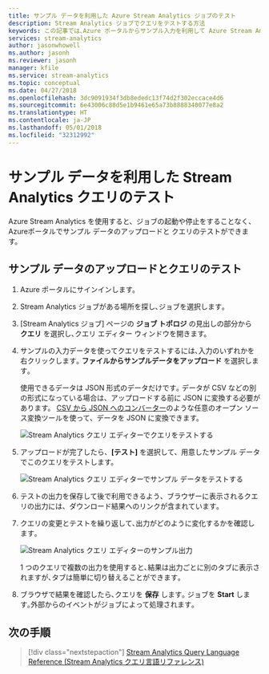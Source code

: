 ```yaml
---
title: サンプル データを利用した Azure Stream Analytics ジョブのテスト
description: Stream Analytics ジョブでクエリをテストする方法
keywords: この記事では､Azure ポータルからサンプル入力を利用して Azure Stream Analytics ジョブをテストし､サンプル データをアップロードする方法を説明しています｡
services: stream-analytics
author: jasonwhowell
ms.author: jasonh
ms.reviewer: jasonh
manager: kfile
ms.service: stream-analytics
ms.topic: conceptual
ms.date: 04/27/2018
ms.openlocfilehash: 3dc9091934f3db8ededc13f74d2f302eccace4d6
ms.sourcegitcommit: 6e43006c88d5e1b9461e65a73b8888340077e8a2
ms.translationtype: HT
ms.contentlocale: ja-JP
ms.lasthandoff: 05/01/2018
ms.locfileid: "32312992"
---
```

# <a name="test-a-stream-analytics-query-with-sample-data"></a>サンプル データを利用した Stream Analytics クエリのテスト

Azure Stream Analytics を使用すると、ジョブの起動や停止をすることなく、Azureポータルでサンプル データのアップロードと クエリのテストができます。

## <a name="upload-sample-data-and-test-the-query"></a>サンプル データのアップロードとクエリのテスト

1. Azure ポータルにサインインします。 

2. Stream Analytics ジョブがある場所を探し､ジョブを選択します｡

3. [Stream Analytics ジョブ] ページの **ジョブ トポロジ** の見出しの部分から **クエリ** を選択し､クエリ エディター ウィンドウを開きます。 

4. サンプルの入力データを使ってクエリをテストするには､入力のいずれかを右クリックします｡  **ファイルからサンプルデータをアップロード** を選択します｡

   使用できるデータは JSON 形式のデータだけです｡ データが CSV などの別の形式になっている場合は、アップロードする前に JSON に変換する必要があります。 [CSV から JSON へのコンバーター](http://www.convertcsv.com/csv-to-json.htm)のような任意のオープン ソース変換ツールを使って、データを JSON に変換できます。

    ![Stream Analytics クエリ エディターでクエリをテストする](media/stream-analytics-test-query/stream-analytics-test-query-editor-upload.png)

5. アップロードが完了したら、**[テスト]** を選択して、用意したサンプル データでこのクエリをテストします。

    ![Stream Analytics クエリ エディターでサンプル データをテストする](media/stream-analytics-test-query/stream-analytics-test-query-editor-test.png)

6. テストの出力を保存して後で利用できるよう、ブラウザーに表示されるクエリの出力には、ダウンロード結果へのリンクが含まれています｡ 

7. クエリの変更とテストを繰り返して､出力がどのように変化するかを確認します｡

   ![Stream Analytics クエリ エディターのサンプル出力](media/stream-analytics-test-query/stream-analytics-test-query-editor-samples-output.png)

   1 つのクエリで複数の出力を使用すると､結果は出力ごとに別のタブに表示されますが､タブは簡単に切り替えることができます｡

8. ブラウザで結果を確認したら､クエリを **保存** します｡ ジョブを **Start** します｡外部からのイベントがジョブによって処理されます｡

## <a name="next-steps"></a>次の手順
> [!div class="nextstepaction"]
> [Stream Analytics Query Language Reference (Stream Analytics クエリ言語リファレンス)](https://msdn.microsoft.com/library/azure/dn834998.aspx)
